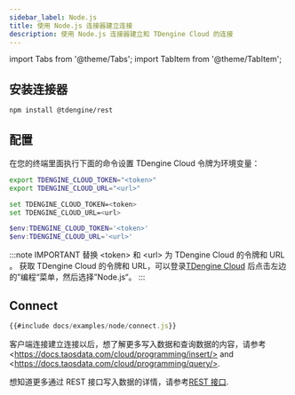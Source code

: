 ```yaml
---
sidebar_label: Node.js
title: 使用 Node.js 连接器建立连接
description: 使用 Node.js 连接器建立和 TDengine Cloud 的连接
---
```

<!-- exclude -->
import Tabs from '@theme/Tabs';
import TabItem from '@theme/TabItem';

<!-- exclude-end -->
## 安装连接器

```bash
npm install @tdengine/rest
```
## 配置

在您的终端里面执行下面的命令设置 TDengine Cloud 令牌为环境变量：

<Tabs defaultValue="bash">
<TabItem value="bash" label="Bash">

```bash
export TDENGINE_CLOUD_TOKEN="<token>"
export TDENGINE_CLOUD_URL="<url>"
```

</TabItem>
<TabItem value="cmd" label="CMD">

```bash
set TDENGINE_CLOUD_TOKEN=<token>
set TDENGINE_CLOUD_URL=<url>
```

</TabItem>
<TabItem value="powershell" label="Powershell">

```powershell
$env:TDENGINE_CLOUD_TOKEN='<token>'
$env:TDENGINE_CLOUD_URL='<url>'
```

</TabItem>
</Tabs>


<!-- exclude -->
:::note IMPORTANT
替换 \<token> 和 \<url> 为 TDengine Cloud 的令牌和 URL 。
获取 TDengine Cloud 的令牌和 URL，可以登录[TDengine Cloud](https://cloud.taosdata.com) 后点击左边的”编程“菜单，然后选择”Node.js“。
:::
<!-- exclude-end -->

## Connect

```javascript
{{#include docs/examples/node/connect.js}}
```

客户端连接建立连接以后，想了解更多写入数据和查询数据的内容，请参考 \<https://docs.taosdata.com/cloud/programming/insert/> and \<https://docs.taosdata.com/cloud/programming/query/>.

想知道更多通过 REST 接口写入数据的详情，请参考[REST 接口](https://docs.taosdata.com/cloud/programming/client-libraries/rest-api/).
